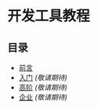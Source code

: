 # 开发工具教程
## 目录
- [前言](Path%20I/1.0%20前言.md)
- [入门](#) *(敬请期待)*
- [高阶](#) *(敬请期待)*
- [企业](#) *(敬请期待)*